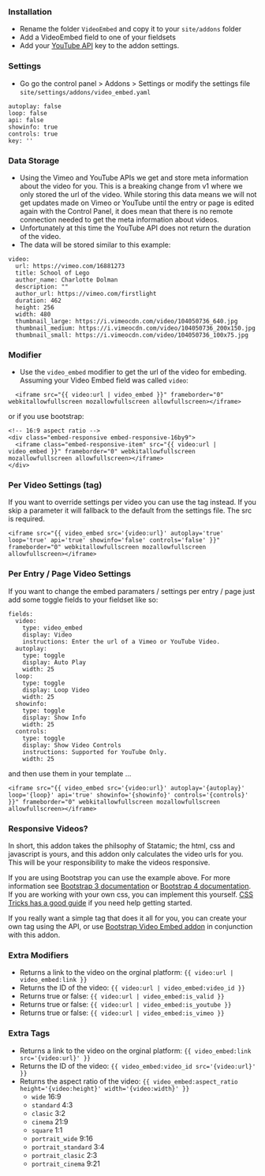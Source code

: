 ### Installation
- Rename the folder `VideoEmbed` and copy it to your `site/addons` folder
- Add a VideoEmbed field to one of your fieldsets
- Add your [YouTube API](https://developers.google.com/youtube/v3/getting-started) key to the addon settings.

### Settings
- Go go the control panel > Addons > Settings or modify the settings file `site/settings/addons/video_embed.yaml`
```
autoplay: false
loop: false
api: false
showinfo: true
controls: true
key: ''
```
### Data Storage
- Using the Vimeo and YouTube APIs we get and store meta information about the video for you. This is a breaking change from v1 where we only stored the url of the video. While storing this data means we will not get updates made on Vimeo or YouTube until the entry or page is edited again with the Control Panel, it does mean that there is no remote connection needed to get the meta information about videos.
- Unfortunately at this time the YouTube API does not return the duration of the video.
- The data will be stored similar to this example:
```
video:
  url: https://vimeo.com/16881273
  title: School of Lego
  author_name: Charlotte Dolman
  description: ""
  author_url: https://vimeo.com/firstlight
  duration: 462
  height: 256
  width: 480
  thumbnail_large: https://i.vimeocdn.com/video/104050736_640.jpg
  thumbnail_medium: https://i.vimeocdn.com/video/104050736_200x150.jpg
  thumbnail_small: https://i.vimeocdn.com/video/104050736_100x75.jpg
```

### Modifier
- Use the `video_embed` modifier to get the url of the video for embeding. Assuming your Video Embed field was called `video`:
```
  <iframe src="{{ video:url | video_embed }}" frameborder="0" webkitallowfullscreen mozallowfullscreen allowfullscreen></iframe>
```
or if you use bootstrap:
```
<!-- 16:9 aspect ratio -->
<div class="embed-responsive embed-responsive-16by9">
  <iframe class="embed-responsive-item" src="{{ video:url | video_embed }}" frameborder="0" webkitallowfullscreen mozallowfullscreen allowfullscreen></iframe>
</div>
```

### Per Video Settings (tag)
If you want to override settings per video you can use the tag instead. If you skip a parameter it will fallback to the default from the settings file. The src is required.
```
<iframe src="{{ video_embed src='{video:url}' autoplay='true' loop='true' api='true' showinfo='false' controls='false' }}" frameborder="0" webkitallowfullscreen mozallowfullscreen allowfullscreen></iframe>
```

### Per Entry / Page Video Settings
If you want to change the embed paramaters / settings per entry / page just add some toggle fields to your fieldset like so:
```
fields:
  video:
    type: video_embed
    display: Video
    instructions: Enter the url of a Vimeo or YouTube Video.
  autoplay:
    type: toggle
    display: Auto Play
    width: 25
  loop:
    type: toggle
    display: Loop Video
    width: 25
  showinfo:
    type: toggle
    display: Show Info
    width: 25
  controls:
    type: toggle
    display: Show Video Controls
    instructions: Supported for YouTube Only.
    width: 25
```
and then use them in your template ...
```
<iframe src="{{ video_embed src='{video:url}' autoplay='{autoplay}' loop='{loop}' api='true' showinfo='{showinfo}' controls='{controls}' }}" frameborder="0" webkitallowfullscreen mozallowfullscreen allowfullscreen></iframe>
```

### Responsive Videos?
In short, this addon takes the philsophy of Statamic; the html, css and javascript is yours, and this addon only calculates the video urls for you. This will be your responsibility to make the videos responsive.

If you are using Bootstrap you can use the example above. For more information see [Bootstrap 3 documentation](http://getbootstrap.com/components/#responsive-embed) or [Bootstrap 4 documentation](https://v4-alpha.getbootstrap.com/utilities/responsive-helpers/). If you are working with your own css, you can implement this yourself. [CSS Tricks has a good guide](https://css-tricks.com/NetMag/FluidWidthVideo/Article-FluidWidthVideo.php) if you need help getting started.

If you really want a simple tag that does it all for you, you can create your own tag using the API, or use [Bootstrap Video Embed addon](https://github.com/jrc9designstudio/statamic-bootstrap-video-embed) in conjunction with this addon.

### Extra Modifiers
- Returns a link to the video on the orginal platform: `{{ video:url | video_embed:link }}`
- Returns the ID of the video: `{{ video:url | video_embed:video_id }}`
- Returns true or false: `{{ video:url | video_embed:is_valid }}`
- Returns true or false: `{{ video:url | video_embed:is_youtube }}`
- Returns true or false: `{{ video:url | video_embed:is_vimeo }}`

### Extra Tags
- Returns a link to the video on the orginal platform: `{{ video_embed:link src='{video:url}' }}`
- Returns the ID of the video: `{{ video_embed:video_id src='{video:url}' }}`
- Returns the aspect ratio of the video: `{{ video_embed:aspect_ratio height='{video:height}' width='{video:width}' }}`
  - `wide` 16:9
  - `standard` 4:3
  - `clasic` 3:2
  - `cinema` 21:9
  - `square` 1:1
  - `portrait_wide` 9:16
  - `portrait_standard` 3:4
  - `portrait_clasic` 2:3
  - `portrait_cinema` 9:21
